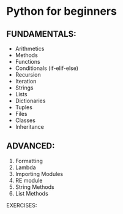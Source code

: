 # Python for beginners

## FUNDAMENTALS:

- Arithmetics
- Methods
- Functions
- Conditionals (if-elif-else)
- Recursion
- Iteration
- Strings
- Lists
- Dictionaries
- Tuples  
- Files
- Classes
- Inheritance

## ADVANCED:

1. Formatting
1. Lambda
1. Importing Modules
1. RE module
1. String Methods
1. List Methods

EXERCISES:
